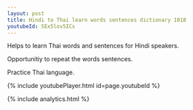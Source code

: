 ```yaml
---
layout: post
title: Hindi to Thai learn words sentences dictionary 1018 
youtubeId: 5Ex5lov5ICs
---
```

 
 
Helps to learn Thai words and sentences for Hindi speakers.

Opportunitiy to repeat the words sentences. 

Practice Thai language. 
 
{% include youtubePlayer.html id=page.youtubeId %}
 
 
{% include analytics.html %}